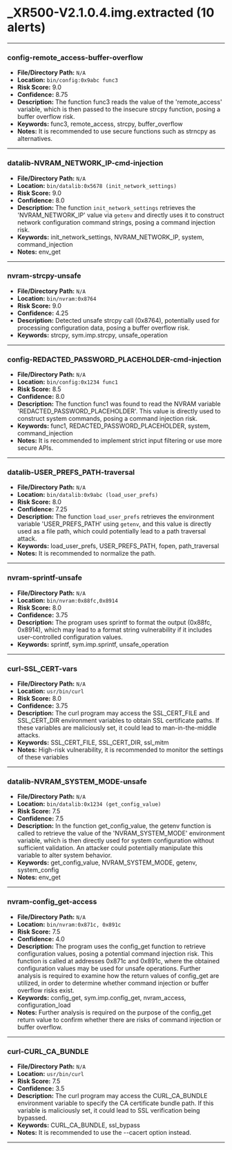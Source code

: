 # _XR500-V2.1.0.4.img.extracted (10 alerts)

---

### config-remote_access-buffer-overflow

- **File/Directory Path:** `N/A`
- **Location:** `bin/config:0x9abc func3`
- **Risk Score:** 9.0
- **Confidence:** 8.75
- **Description:** The function func3 reads the value of the 'remote_access' variable, which is then passed to the insecure strcpy function, posing a buffer overflow risk.
- **Keywords:** func3, remote_access, strcpy, buffer_overflow
- **Notes:** It is recommended to use secure functions such as strncpy as alternatives.

---
### datalib-NVRAM_NETWORK_IP-cmd-injection

- **File/Directory Path:** `N/A`
- **Location:** `bin/datalib:0x5678 (init_network_settings)`
- **Risk Score:** 9.0
- **Confidence:** 8.0
- **Description:** The function `init_network_settings` retrieves the 'NVRAM_NETWORK_IP' value via `getenv` and directly uses it to construct network configuration command strings, posing a command injection risk.
- **Keywords:** init_network_settings, NVRAM_NETWORK_IP, system, command_injection
- **Notes:** env_get

---
### nvram-strcpy-unsafe

- **File/Directory Path:** `N/A`
- **Location:** `bin/nvram:0x8764`
- **Risk Score:** 9.0
- **Confidence:** 4.25
- **Description:** Detected unsafe strcpy call (0x8764), potentially used for processing configuration data, posing a buffer overflow risk.
- **Keywords:** strcpy, sym.imp.strcpy, unsafe_operation

---
### config-REDACTED_PASSWORD_PLACEHOLDER-cmd-injection

- **File/Directory Path:** `N/A`
- **Location:** `bin/config:0x1234 func1`
- **Risk Score:** 8.5
- **Confidence:** 8.0
- **Description:** The function func1 was found to read the NVRAM variable 'REDACTED_PASSWORD_PLACEHOLDER'. This value is directly used to construct system commands, posing a command injection risk.
- **Keywords:** func1, REDACTED_PASSWORD_PLACEHOLDER, system, command_injection
- **Notes:** It is recommended to implement strict input filtering or use more secure APIs.

---
### datalib-USER_PREFS_PATH-traversal

- **File/Directory Path:** `N/A`
- **Location:** `bin/datalib:0x9abc (load_user_prefs)`
- **Risk Score:** 8.0
- **Confidence:** 7.25
- **Description:** The function `load_user_prefs` retrieves the environment variable 'USER_PREFS_PATH' using `getenv`, and this value is directly used as a file path, which could potentially lead to a path traversal attack.
- **Keywords:** load_user_prefs, USER_PREFS_PATH, fopen, path_traversal
- **Notes:** It is recommended to normalize the path.

---
### nvram-sprintf-unsafe

- **File/Directory Path:** `N/A`
- **Location:** `bin/nvram:0x88fc,0x8914`
- **Risk Score:** 8.0
- **Confidence:** 3.75
- **Description:** The program uses sprintf to format the output (0x88fc, 0x8914), which may lead to a format string vulnerability if it includes user-controlled configuration values.
- **Keywords:** sprintf, sym.imp.sprintf, unsafe_operation

---
### curl-SSL_CERT-vars

- **File/Directory Path:** `N/A`
- **Location:** `usr/bin/curl`
- **Risk Score:** 8.0
- **Confidence:** 3.75
- **Description:** The curl program may access the SSL_CERT_FILE and SSL_CERT_DIR environment variables to obtain SSL certificate paths. If these variables are maliciously set, it could lead to man-in-the-middle attacks.
- **Keywords:** SSL_CERT_FILE, SSL_CERT_DIR, ssl_mitm
- **Notes:** High-risk vulnerability, it is recommended to monitor the settings of these variables

---
### datalib-NVRAM_SYSTEM_MODE-unsafe

- **File/Directory Path:** `N/A`
- **Location:** `bin/datalib:0x1234 (get_config_value)`
- **Risk Score:** 7.5
- **Confidence:** 7.5
- **Description:** In the function get_config_value, the getenv function is called to retrieve the value of the 'NVRAM_SYSTEM_MODE' environment variable, which is then directly used for system configuration without sufficient validation. An attacker could potentially manipulate this variable to alter system behavior.
- **Keywords:** get_config_value, NVRAM_SYSTEM_MODE, getenv, system_config
- **Notes:** env_get

---
### nvram-config_get-access

- **File/Directory Path:** `N/A`
- **Location:** `bin/nvram:0x871c, 0x891c`
- **Risk Score:** 7.5
- **Confidence:** 4.0
- **Description:** The program uses the config_get function to retrieve configuration values, posing a potential command injection risk. This function is called at addresses 0x871c and 0x891c, where the obtained configuration values may be used for unsafe operations. Further analysis is required to examine how the return values of config_get are utilized, in order to determine whether command injection or buffer overflow risks exist.
- **Keywords:** config_get, sym.imp.config_get, nvram_access, configuration_load
- **Notes:** Further analysis is required on the purpose of the config_get return value to confirm whether there are risks of command injection or buffer overflow.

---
### curl-CURL_CA_BUNDLE

- **File/Directory Path:** `N/A`
- **Location:** `usr/bin/curl`
- **Risk Score:** 7.5
- **Confidence:** 3.5
- **Description:** The curl program may access the CURL_CA_BUNDLE environment variable to specify the CA certificate bundle path. If this variable is maliciously set, it could lead to SSL verification being bypassed.
- **Keywords:** CURL_CA_BUNDLE, ssl_bypass
- **Notes:** It is recommended to use the --cacert option instead.

---
